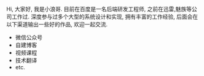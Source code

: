 Hi, 大家好, 我是小浪哥. 目前在百度是一名后端研发工程师, 之前在迅雷,魅族等公司工作过. 深度参与过多个大型的系统设计和实现, 拥有丰富的工作经验, 后面会在以下渠道输出一些好的作品, 欢迎一起交流.
- 微信公众号
- 自建博客
- 视频课程
- 技术翻译
- etc.

